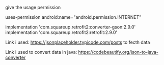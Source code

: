 give the usage permission

uses-permission android:name="android.permission.INTERNET"

implementation 'com.squareup.retrofit2:converter-gson:2.9.0'
implementation 'com.squareup.retrofit2:retrofit:2.9.0'

Link i used: https://jsonplaceholder.typicode.com/posts to fecth data

Link i used to convert data in java: https://codebeautify.org/json-to-java-converter
